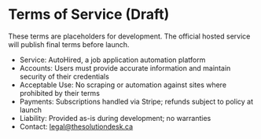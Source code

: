# Terms of Service (Draft)

These terms are placeholders for development. The official hosted service will publish final terms before launch.

- Service: AutoHired, a job application automation platform
- Accounts: Users must provide accurate information and maintain security of their credentials
- Acceptable Use: No scraping or automation against sites where prohibited by their terms
- Payments: Subscriptions handled via Stripe; refunds subject to policy at launch
- Liability: Provided as-is during development; no warranties
- Contact: legal@thesolutiondesk.ca